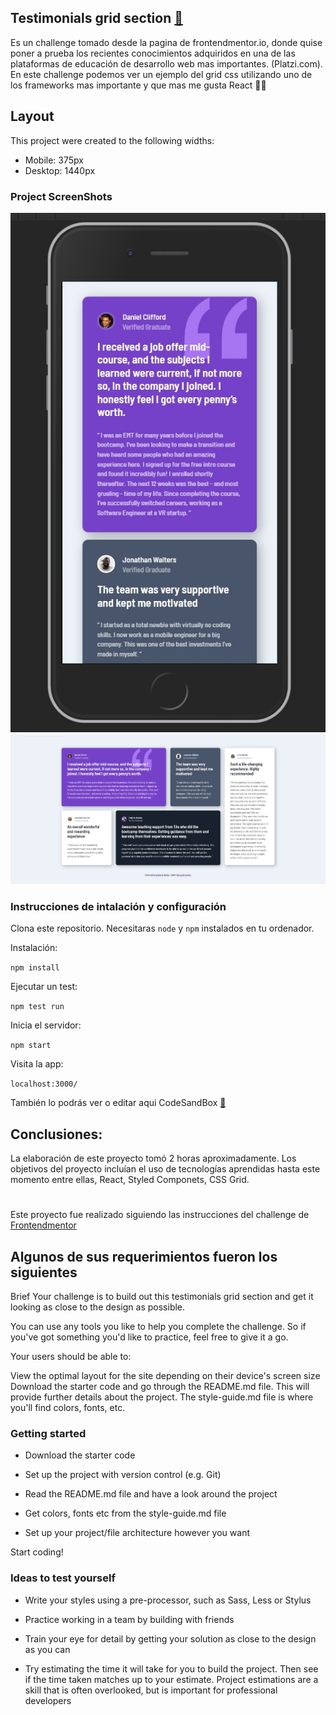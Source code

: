 ## Testimonials grid section [🔗](https://testimonials-grid-section-eg.vercel.app/)

Es un challenge tomado desde la pagina de frontendmentor.io, donde quise poner a prueba los recientes conocimientos adquiridos en una de las plataformas de educación de desarrollo web mas importantes. (Platzi.com). En este challenge podemos ver un ejemplo del grid css utilizando uno de los frameworks mas importante y que mas me gusta React 🚀🌟

## Layout

This project were created to the following widths:

- Mobile: 375px
- Desktop: 1440px

### Project ScreenShots

![photo](https://github.com/eduardoguette/testimonials-grid-section/blob/main/mobile.jpg?raw=true)
![photo](https://github.com/eduardoguette/testimonials-grid-section/blob/main/desktop.jpg?raw=true)

### Instrucciones de intalación y configuración

Clona este repositorio. Necesitaras `node` y `npm` instalados en tu ordenador.

Instalación:

`npm install`

Ejecutar un test:

`npm test run`

Inicia el servidor:

`npm start`

Visita la app:

`localhost:3000/`

También lo podrás ver o editar aqui CodeSandBox [🔗](https://codesandbox.io/s/github/eduardoguette/testimonials-grid-section)

## Conclusiones:

La elaboración de este proyecto tomó 2 horas aproximadamente. Los objetivos del proyecto incluían el uso de tecnologías aprendidas hasta este momento entre ellas, React, Styled Componets, CSS Grid.

#

Este proyecto fue realizado siguiendo las instrucciones del challenge de [Frontendmentor](https://www.frontendmentor.io/challenges/url-shortening-api-landing-page-2ce3ob-G)

## Algunos de sus requerimientos fueron los siguientes

Brief
Your challenge is to build out this testimonials grid section and get it looking as close to the design as possible.

You can use any tools you like to help you complete the challenge. So if you've got something you'd like to practice, feel free to give it a go.

Your users should be able to:

View the optimal layout for the site depending on their device's screen size
Download the starter code and go through the README.md file. This will provide further details about the project. The style-guide.md file is where you'll find colors, fonts, etc.

### Getting started

- Download the starter code
- Set up the project with version control (e.g. Git)

- Read the README.md file and have a look around the project

- Get colors, fonts etc from the style-guide.md file

- Set up your project/file architecture however you want

Start coding!

### Ideas to test yourself

- Write your styles using a pre-processor, such as Sass, Less or Stylus

- Practice working in a team by building with friends

- Train your eye for detail by getting your solution as close to the design as you can

- Try estimating the time it will take for you to build the project. Then see if the time taken matches up to your estimate. Project estimations are a skill that is often overlooked, but is important for professional developers
